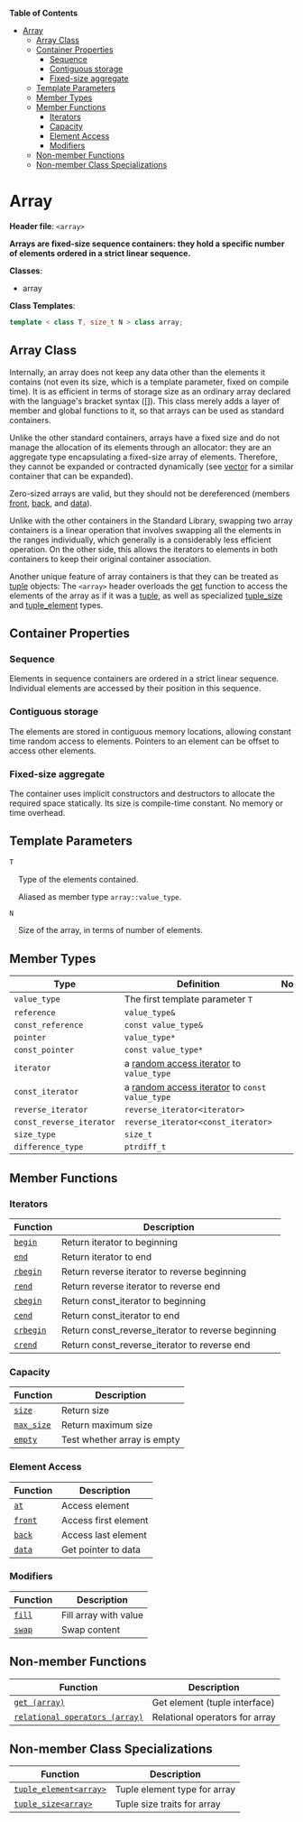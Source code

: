 **Table of Contents**

- [Array](#array)
  - [Array Class](#array-class)
  - [Container Properties](#container-properties)
    - [Sequence](#sequence)
    - [Contiguous storage](#contiguous-storage)
    - [Fixed-size aggregate](#fixed-size-aggregate)
  - [Template Parameters](#template-parameters)
  - [Member Types](#member-types)
  - [Member Functions](#member-functions)
    - [Iterators](#iterators)
    - [Capacity](#capacity)
    - [Element Access](#element-access)
    - [Modifiers](#modifiers)
  - [Non-member Functions](#non-member-functions)
  - [Non-member Class Specializations](#non-member-class-specializations)
# Array #

**Header file**: `<array>`

**Arrays are fixed-size sequence containers: they hold a specific number of elements ordered in a strict linear sequence.**

**Classes**:

- array

**Class Templates**:

```cpp
template < class T, size_t N > class array;
```

## Array Class ##

Internally, an array does not keep any data other than the elements it contains (not even its size, which is a template parameter, fixed on compile time). It is as efficient in terms of storage size as an ordinary array declared with the language's bracket syntax ([]). This class merely adds a layer of member and global functions to it, so that arrays can be used as standard containers.

Unlike the other standard containers, arrays have a fixed size and do not manage the allocation of its elements through an allocator: they are an aggregate type encapsulating a fixed-size array of elements. Therefore, they cannot be expanded or contracted dynamically (see [vector]() for a similar container that can be expanded).

Zero-sized arrays are valid, but they should not be dereferenced (members [front](), [back](), and [data]()).

Unlike with the other containers in the Standard Library, swapping two array containers is a linear operation that involves swapping all the elements in the ranges individually, which generally is a considerably less efficient operation. On the other side, this allows the iterators to elements in both containers to keep their original container association.

Another unique feature of array containers is that they can be treated as [tuple]() objects: The `<array>` header overloads the [get]() function to access the elements of the array as if it was a [tuple](), as well as specialized [tuple_size]() and [tuple_element]() types.

## Container Properties ##

### Sequence ###

Elements in sequence containers are ordered in a strict linear sequence. Individual elements are accessed by their position in this sequence.

### Contiguous storage ##

The elements are stored in contiguous memory locations, allowing constant time random access to elements. Pointers to an element can be offset to access other elements.

### Fixed-size aggregate ##

The container uses implicit constructors and destructors to allocate the required space statically. Its size is compile-time constant. No memory or time overhead.

## Template Parameters ##

```cpp
T
```

&nbsp;&nbsp;&nbsp;&nbsp;Type of the elements contained.

&nbsp;&nbsp;&nbsp;&nbsp;Aliased as member type `array::value_type`.

```cpp
N
```

&nbsp;&nbsp;&nbsp;&nbsp;Size of the array, in terms of number of elements.

## Member Types ##

| Type        |  Definition | Notes       |
| ----------- | ----------- | ----------- |
| `value_type`| The first template parameter `T`  |
| `reference`   | `value_type&` |
| `const_reference`   | `const value_type&` |
| `pointer`   | `value_type*` |
| `const_pointer`   | `const value_type*` |
| `iterator`   | a [random access iterator]() to `value_type`|
| `const_iterator`   | a [random access iterator]() to `const value_type` |
| `reverse_iterator`   | `reverse_iterator<iterator>` |
| `const_reverse_iterator`   | `reverse_iterator<const_iterator>` |
| `size_type`   | `size_t` |
| `difference_type`   | `ptrdiff_t` |

## Member Functions ##

### Iterators ###

| Function   | Description |
| ----------- | ----------  |
| [`begin`]() | Return iterator to beginning
| [`end`]() | Return iterator to end
| [`rbegin`]() | Return reverse iterator to reverse beginning
| [`rend`]() | Return reverse iterator to reverse end
| [`cbegin`]() | Return const_iterator to beginning
| [`cend`]() | Return const_iterator to end
| [`crbegin`]() | Return const_reverse_iterator to reverse beginning
| [`crend`]() | Return const_reverse_iterator to reverse end

### Capacity ###

| Function   | Description |
| ----------- | ----------  |
| [`size`]()| Return size
| [`max_size`]()| Return maximum size
| [`empty`]()| Test whether array is empty

### Element Access ###

| Function   | Description |
| ----------- | ----------  |
| [`at`]() | Access element
| [`front`]() | Access first element
| [`back`]() | Access last element
| [`data`]() | Get pointer to data

### Modifiers ###

| Function   | Description |
| ----------- | ----------  |
| [`fill`]() | Fill array with value
| [`swap`]() | Swap content

## Non-member Functions ##

| Function   | Description |
| ----------- | ----------  |
| [`get (array)`]() | Get element (tuple interface)
| [`relational operators (array)`]() | Relational operators for array

## Non-member Class Specializations ##

| Function   | Description |
| ----------- | ----------  |
| [`tuple_element<array>`]() | Tuple element type for array
| [`tuple_size<array>`]() | Tuple size traits for array
